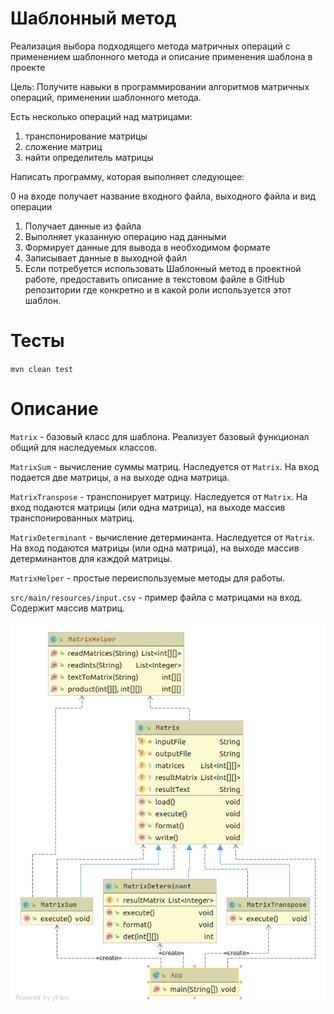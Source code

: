 # Шаблонный метод

Реализация выбора подходящего метода матричных операций с применением шаблонного метода и описание применения шаблона в проекте

Цель: Получите навыки в программировании алгоритмов матричных операций, применении шаблонного метода.

Есть несколько операций над матрицами:
1. транспонирование матрицы
2. сложение матриц
3. найти определитель матрицы

Написать программу, которая выполняет следующее:

0 на входе получает название входного файла, выходного файла и вид операции
1. Получает данные из файла
2. Выполняет указанную операцию над данными
3. Формирует данные для вывода в необходимом формате
4. Записывает данные в выходной файл
5. Если потребуется использовать Шаблонный метод в проектной работе, предоставить описание в текстовом файле в GitHub репозитории где конкретно и в какой роли используется этот шаблон.

# Тесты

`mvn clean test`

# Описание

`Matrix` - базовый класс для шаблона. Реализует базовый функционал общий для наследуемых классов.

`MatrixSum` - вычисление суммы матриц. Наследуется от `Matrix`. На вход подается две матрицы, а на выходе одна матрица.

`MatrixTranspose` - транспонирует матрицу. Наследуется от `Matrix`. На вход подаются матрицы (или одна матрица), на выходе массив транспонированных матриц.

`MatrixDeterminant` - вычисление детерминанта. Наследуется от `Matrix`. На вход подаются матрицы (или одна матрица), на выходе массив детерминантов для каждой матрицы.

`MatrixHelper` - простые переиспользуемые методы для работы.

`src/main/resources/input.csv` - пример файла с матрицами на вход. Содержит массив матриц.
  
![Диаграмма](./template.png)
